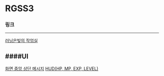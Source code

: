 # RGSS3

### 링크
---
[러닝은빛의 작업실](http://biud436.blog.me/)


####UI
---
[화면 중앙 상단 메시지](http://biud436.blog.me/220146919203)
[HUD(HP, MP, EXP, LEVEL)](http://biud436.blog.me/220132329008)

